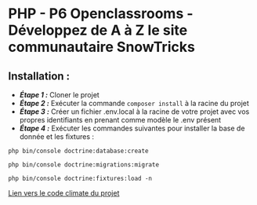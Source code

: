 # PHP - P6 Openclassrooms - Développez de A à Z le site communautaire SnowTricks

## Installation :

-   **_Étape 1 :_** Cloner le projet
-   **_Étape 2 :_** Exécuter la commande `composer install` à la racine du projet
-   **_Étape 3 :_** Créer un fichier .env.local à la racine de votre projet avec vos propres identifiants en prenant comme modèle le .env présent
-   **_Étape 4 :_** Exécuter les commandes suivantes pour installer la base de donnée et les fixtures :

`php bin/console doctrine:database:create`

`php bin/console doctrine:migrations:migrate`

`php bin/console doctrine:fixtures:load -n`

[Lien vers le code climate du projet](https://codeclimate.com/github/Frnalex/snowtricks)
